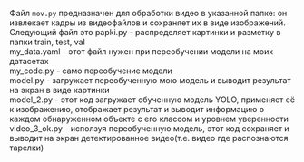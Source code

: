 Файл `mov.py` предназначен для обработки видео в указанной папке: он извлекает кадры из видеофайлов и сохраняет их в виде изображений.           
Следующий файл это papki.py - распределяет картинки и разметку в папки train, test, val            
my_data.yaml - этот файл нужен при переобучении модели на моих датасетах            
my_code.py - само переобучение модели              
model.py - загружает переобученную мою модель и выводит результат на экран в виде картинки           
model_2.py - этот код загружает обученную модель YOLO, применяет её к изображению, отображает результат и выводит информацию о каждом обнаруженном объекте с его классом и уровнем уверенности                
video_3_ok.py - исползуя переобученную модель, этот код сохраняет и выводит на экран детектированное видео(т.е. видео где распознаются тарелки)
